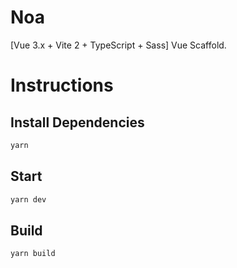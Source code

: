 # Noa

[Vue 3.x + Vite 2 + TypeScript + Sass] Vue Scaffold.

# Instructions

## Install Dependencies

```bash
yarn
```

## Start

```bash
yarn dev
```

## Build

```bash
yarn build
```
